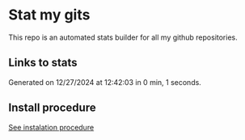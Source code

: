 # Stat my gits

This repo is an automated stats builder for all my github repositories.

## Links to stats


Generated on 12/27/2024 at 12:42:03 in 0 min, 1 seconds.

## Install procedure

[See instalation procedure](./src/install.md)
